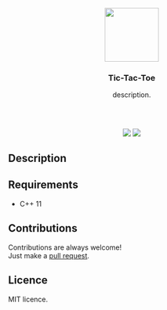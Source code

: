 <p align="center">
<img src="test123" height="110px" width="auto"/>
<br/>
<h3 align="center">Tic-Tac-Toe</h3>
<p align="center">description.</p>
<h2></h2>
</p>
<br />

<p align="center">
<a href="../../issues"><img src="https://img.shields.io/github/issues/aminbeigi/Github-README-Template.svg?style=flat-square" /></a>
<a href="../../pulls"><img src="https://img.shields.io/github/issues-pr/aminbeigi/Github-README-Template.svg?style=flat-square" /></a> 
</p>

## Description


## Requirements
* C++ 11

## Contributions
Contributions are always welcome!  
Just make a [pull request](../../pulls).

## Licence
MIT licence.
